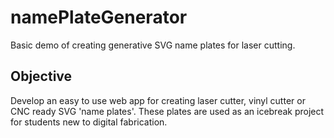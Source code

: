 # namePlateGenerator
Basic demo of creating generative SVG name plates for laser cutting.

## Objective
Develop an easy to use web app for creating laser cutter, vinyl cutter or CNC ready SVG 'name plates'. These plates are used as an icebreak project for students new to digital fabrication.
